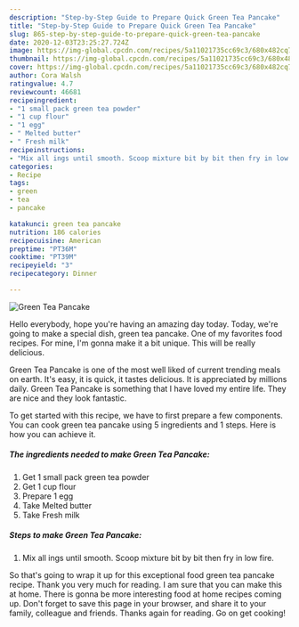 ```yaml
---
description: "Step-by-Step Guide to Prepare Quick Green Tea Pancake"
title: "Step-by-Step Guide to Prepare Quick Green Tea Pancake"
slug: 865-step-by-step-guide-to-prepare-quick-green-tea-pancake
date: 2020-12-03T23:25:27.724Z
image: https://img-global.cpcdn.com/recipes/5a11021735cc69c3/680x482cq70/green-tea-pancake-recipe-main-photo.jpg
thumbnail: https://img-global.cpcdn.com/recipes/5a11021735cc69c3/680x482cq70/green-tea-pancake-recipe-main-photo.jpg
cover: https://img-global.cpcdn.com/recipes/5a11021735cc69c3/680x482cq70/green-tea-pancake-recipe-main-photo.jpg
author: Cora Walsh
ratingvalue: 4.7
reviewcount: 46681
recipeingredient:
- "1 small pack green tea powder"
- "1 cup flour"
- "1 egg"
- " Melted butter"
- " Fresh milk"
recipeinstructions:
- "Mix all ings until smooth. Scoop mixture bit by bit then fry in low fire."
categories:
- Recipe
tags:
- green
- tea
- pancake

katakunci: green tea pancake 
nutrition: 186 calories
recipecuisine: American
preptime: "PT36M"
cooktime: "PT39M"
recipeyield: "3"
recipecategory: Dinner

---
```



![Green Tea Pancake](https://img-global.cpcdn.com/recipes/5a11021735cc69c3/680x482cq70/green-tea-pancake-recipe-main-photo.jpg)

Hello everybody, hope you're having an amazing day today. Today, we're going to make a special dish, green tea pancake. One of my favorites food recipes. For mine, I'm gonna make it a bit unique. This will be really delicious.

Green Tea Pancake is one of the most well liked of current trending meals on earth. It's easy, it is quick, it tastes delicious. It is appreciated by millions daily. Green Tea Pancake is something that I have loved my entire life. They are nice and they look fantastic.




To get started with this recipe, we have to first prepare a few components. You can cook green tea pancake using 5 ingredients and 1 steps. Here is how you can achieve it.

<!--inarticleads1-->

##### The ingredients needed to make Green Tea Pancake:

1. Get 1 small pack green tea powder
1. Get 1 cup flour
1. Prepare 1 egg
1. Take  Melted butter
1. Take  Fresh milk




<!--inarticleads2-->

##### Steps to make Green Tea Pancake:

1. Mix all ings until smooth. Scoop mixture bit by bit then fry in low fire.




So that's going to wrap it up for this exceptional food green tea pancake recipe. Thank you very much for reading. I am sure that you can make this at home. There is gonna be more interesting food at home recipes coming up. Don't forget to save this page in your browser, and share it to your family, colleague and friends. Thanks again for reading. Go on get cooking!
